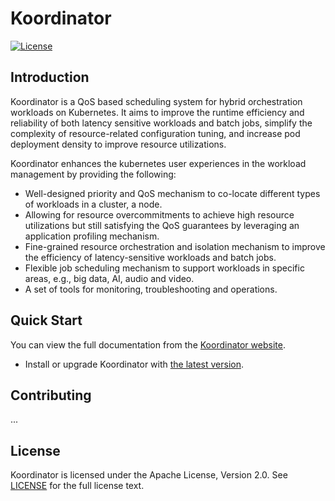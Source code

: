# Koordinator

[![License](https://img.shields.io/badge/license-Apache%202-4EB1BA.svg)](https://www.apache.org/licenses/LICENSE-2.0.html)

## Introduction

Koordinator is a QoS based scheduling system for hybrid orchestration workloads on Kubernetes.
It aims to improve the runtime efficiency and reliability of both latency sensitive workloads and batch jobs,
simplify the complexity of resource-related configuration tuning, and increase pod deployment density to improve resource utilizations.

Koordinator enhances the kubernetes user experiences in the workload management by providing the following:

- Well-designed priority and QoS mechanism to co-locate different types of workloads in a cluster, a node.
- Allowing for resource overcommitments to achieve high resource utilizations but still satisfying the QoS guarantees by leveraging an application profiling mechanism.
- Fine-grained resource orchestration and isolation mechanism to improve the efficiency of latency-sensitive workloads and batch jobs.
- Flexible job scheduling mechanism to support workloads in specific areas, e.g., big data, AI, audio and video.
- A set of tools for monitoring, troubleshooting and operations.

## Quick Start

You can view the full documentation from the [Koordinator website](https://koordinator.sh/docs/introduction).

- Install or upgrade Koordinator with [the latest version](https://koordinator.sh/docs/installation).

## Contributing

...

## License

Koordinator is licensed under the Apache License, Version 2.0. See [LICENSE](./LICENSE.md) for the full license text.

